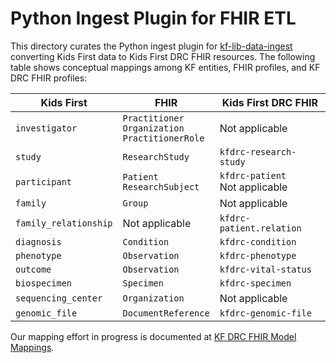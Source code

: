 # Python Ingest Plugin for FHIR ETL

This directory curates the Python ingest plugin for [kf-lib-data-ingest](https://github.com/kids-first/kf-lib-data-ingest/) converting Kids First data to Kids First DRC FHIR resources.
The following table shows conceptual mappings among KF entities, FHIR profiles, and KF DRC FHIR profiles:

| Kids First | FHIR | Kids First DRC FHIR |
|--|--|--|
| `investigator` | `Practitioner` <br> `Organization` <br> `PractitionerRole` | Not applicable |
| `study` | `ResearchStudy` | `kfdrc-research-study` |
| `participant` | `Patient` <br> `ResearchSubject` | `kfdrc-patient` <br> Not applicable |
| `family` | `Group` | Not applicable |
| `family_relationship` | Not applicable | `kfdrc-patient.relation` |
| `diagnosis` | `Condition` | `kfdrc-condition` |
| `phenotype` | `Observation` | `kfdrc-phenotype` |
| `outcome` | `Observation` | `kfdrc-vital-status` |
| `biospecimen` | `Specimen` | `kfdrc-specimen` |
| `sequencing_center` | `Organization` | Not applicable |
| `genomic_file` | `DocumentReference` | `kfdrc-genomic-file` |

Our mapping effort in progress is documented at [KF DRC FHIR Model Mappings](https://docs.google.com/spreadsheets/d/19tQnE75UzvP_k29D-QprbsJ-6ZO2PdUmKPiWHKkcTEg/edit#gid=1197884015).
